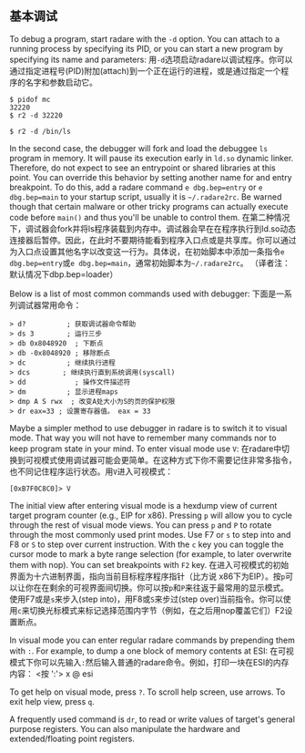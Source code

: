 ## 基本调试

To debug a program, start radare with the `-d` option. You can attach to a running process by specifying its PID, or you can start a new program by specifying its name and parameters:
用`-d`选项启动radare以调试程序。你可以通过指定进程号(PID)附加(attach)到一个正在运行的进程，或是通过指定一个程序的名字和参数启动它。

    $ pidof mc
    32220
    $ r2 -d 32220

    $ r2 -d /bin/ls

In the second case, the debugger will fork and load the debuggee `ls` program in memory. It will pause its execution early in `ld.so` dynamic linker. Therefore, do not expect to see an entrypoint or shared libraries at this point. You can override this behavior by setting another name for and entry breakpoint. To do this, add a radare command `e dbg.bep=entry` or `e dbg.bep=main` to your startup script, usually it is `~/.radare2rc`.
Be warned though that certain malware or other tricky programs can actually execute code before `main()` and thus you'll be unable to control them.
在第二种情况下，调试器会fork并将ls程序装载到内存中。调试器会早在在程序执行到ld.so动态连接器后暂停。因此，在此时不要期待能看到程序入口点或是共享库。你可以通过为入口点设置其他名字以改变这一行为。具体说，在初始脚本中添加一条指令`e dbg.bep=entry`或`e dbg.bep=main`，通常初始脚本为`~/.radare2rc`。
（译者注：默认情况下dbp.bep=loader）

Below is a list of most common commands used with debugger:
下面是一系列调试器常用命令：

    > d?          ; 获取调试器命令帮助
    > ds 3        ; 运行三步
    > db 0x8048920  ; 下断点
    > db -0x8048920 ; 移除断点
    > dc          ; 继续执行进程
    > dcs        ; 继续执行直到系统调用(syscall)
    > dd            ; 操作文件描述符
    > dm          ; 显示进程maps
    > dmp A S rwx  ; 改变A处大小为S的页的保护权限
    > dr eax=33 ; 设置寄存器值。 eax = 33

Maybe a simpler method to use debugger in radare is to switch it to visual mode. That way you will not have to remember many commands nor to keep program state in your mind. To enter visual mode use `V`:
在radare中切换到可视模式使用调试器可能会更简单。在这种方式下你不需要记住非常多指令，也不同记住程序运行状态。用`V`进入可视模式：

    [0xB7F0C8C0]> V

The initial view after entering visual mode is a hexdump view of current target program counter (e.g., EIP for x86). Pressing `p` will allow you to cycle through the rest of visual mode views. You can press `p` and `P` to rotate through the most commonly used print modes.
Use F7 or `s` to step into and F8 or `S` to step over current instruction. With the `c` key you can toggle the cursor mode to mark a byte range selection (for example, to later overwrite them with nop). You can set breakpoints with `F2` key.
在进入可视模式的初始界面为十六进制界面，指向当前目标程序程序指针（比方说 x86下为EIP）。按`p`可以让你在在剩余的可视界面间切换。你可以按`p`和`P`来往返于最常用的显示模式。
使用F7或是`s`来步入(step into)，用F8或`S`来步过(step over)当前指令。你可以使用`c`来切换光标模式来标记选择范围内字节（例如，在之后用nop覆盖它们）F2设置断点。

In visual mode you can enter regular radare commands by prepending them with `:`. For example, to dump a one block of memory contents at ESI:
在可视模式下你可以先输入`:`然后输入普通的radare命令。例如，打印一块在ESI的内存内容：
    <按 ':'>
    x @ esi

To get help on visual mode, press `?`. To scroll help screen, use arrows. To exit help view, press `q`.

A frequently used command is `dr`, to read or write values of target's general purpose registers. You can also manipulate the hardware and extended/floating point registers.
